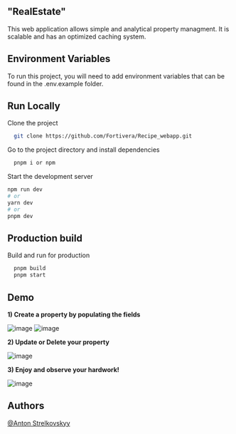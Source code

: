 
## "RealEstate"

This web application allows simple and analytical property managment. It is scalable and has an optimized caching system.


## Environment Variables

To run this project, you will need to add environment variables that can be found in the .env.example folder.




## Run Locally

Clone the project

```bash
  git clone https://github.com/Fortivera/Recipe_webapp.git
```

Go to the project directory and install dependencies

```bash
  pnpm i or npm
```

Start the development server

```bash
npm run dev
# or
yarn dev
# or
pnpm dev
```
## Production build
Build and run for production

```bash
  pnpm build
  pnpm start 
```

## Demo

**1) Create a property by populating the fields**

![image](https://github.com/Fortivera/PropertyNextjs/assets/108024287/fb8bfff5-8d2e-49c9-8f8d-d1c8e7ba7b92)
![image](https://github.com/Fortivera/PropertyNextjs/assets/108024287/1b3b1b0d-72e4-4bc5-9391-e2d02427464f)

**2) Update or Delete your property**

![image](https://github.com/Fortivera/PropertyNextjs/assets/108024287/03009879-59d0-4866-b88a-07d9355605a0)

**3) Enjoy and observe your hardwork!**

![image](https://github.com/Fortivera/PropertyNextjs/assets/108024287/aa4ff254-f415-4ef4-892e-1cf4339557e8)

## Authors

[@Anton Strelkovskyy](https://github.com/Fortivera)
